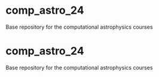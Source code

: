 # comp_astro_24
Base repository for the computational astrophysics courses

# comp_astro_24
Base repository for the computational astrophysics courses
